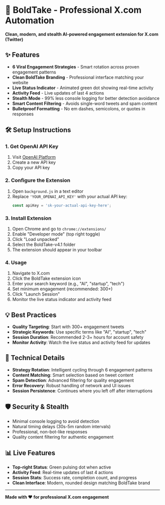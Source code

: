 # 🚀 BoldTake - Professional X.com Automation

**Clean, modern, and stealth AI-powered engagement extension for X.com (Twitter)**

## ✨ Features

- **6 Viral Engagement Strategies** - Smart rotation across proven engagement patterns
- **Clean BoldTake Branding** - Professional interface matching your website
- **Live Status Indicator** - Animated green dot showing real-time activity
- **Activity Feed** - Live updates of last 4 actions
- **Stealth Mode** - 99% less console logging for better detection avoidance
- **Smart Content Filtering** - Avoids single-word tweets and spam content
- **Bulletproof Formatting** - No em dashes, semicolons, or quotes in responses

## 🛠️ Setup Instructions

### 1. Get OpenAI API Key
1. Visit [OpenAI Platform](https://platform.openai.com/api-keys)
2. Create a new API key
3. Copy your API key

### 2. Configure the Extension
1. Open `background.js` in a text editor
2. Replace `'YOUR_OPENAI_API_KEY'` with your actual API key:
   ```javascript
   const apiKey = 'sk-your-actual-api-key-here';
   ```

### 3. Install Extension
1. Open Chrome and go to `chrome://extensions/`
2. Enable "Developer mode" (top right toggle)
3. Click "Load unpacked"
4. Select the BoldTake-v4.1 folder
5. The extension should appear in your toolbar

### 4. Usage
1. Navigate to X.com
2. Click the BoldTake extension icon
3. Enter your search keyword (e.g., "AI", "startup", "tech")
4. Set minimum engagement (recommended: 300+)
5. Click "Launch Session"
6. Monitor the live status indicator and activity feed

## 💡 Best Practices

- **Quality Targeting**: Start with 300+ engagement tweets
- **Strategic Keywords**: Use specific terms like "AI", "startup", "tech"
- **Session Duration**: Recommended 2-3+ hours for account safety
- **Monitor Activity**: Watch the live status and activity feed for updates

## 🔧 Technical Details

- **Strategy Rotation**: Intelligent cycling through 6 engagement patterns
- **Content Matching**: Smart selection based on tweet content
- **Spam Detection**: Advanced filtering for quality engagement
- **Error Recovery**: Robust handling of network and UI issues
- **Session Persistence**: Continues where you left off after interruptions

## 🛡️ Security & Stealth

- Minimal console logging to avoid detection
- Natural timing delays (30s-5m random intervals)
- Professional, non-bot-like responses
- Quality content filtering for authentic engagement

## 📊 Live Features

- **Top-right Status**: Green pulsing dot when active
- **Activity Feed**: Real-time updates of last 4 actions
- **Session Stats**: Success rate, completion count, and progress
- **Clean Interface**: Modern, rounded design matching BoldTake brand

---

**Made with ❤️ for professional X.com engagement**
